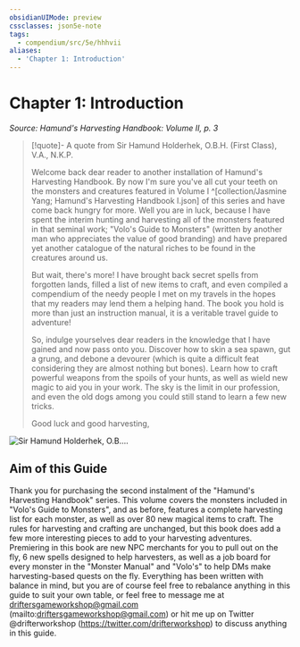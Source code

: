```yaml
---
obsidianUIMode: preview
cssclasses: json5e-note
tags:
  - compendium/src/5e/hhhvii
aliases:
  - 'Chapter 1: Introduction'
---
```

# Chapter 1: Introduction
*Source: Hamund's Harvesting Handbook: Volume II, p. 3* 

> [!quote]- A quote from Sir Hamund Holderhek, O.B.H. (First Class), V.A., N.K.P.  
> 
> Welcome back dear reader to another installation of Hamund's Harvesting Handbook. By now I'm sure you've all cut your teeth on the monsters and creatures featured in Volume I ^[collection/Jasmine Yang; Hamund's Harvesting Handbook I.json] of this series and have come back hungry for more. Well you are in luck, because I have spent the interim hunting and harvesting all of the monsters featured in that seminal work; "Volo's Guide to Monsters" (written by another man who appreciates the value of good branding) and have prepared yet another catalogue of the natural riches to be found in the creatures around us.
> 
> But wait, there's more! I have brought back secret spells from forgotten lands, filled a list of new items to craft, and even compiled a compendium of the needy people I met on my travels in the hopes that my readers may lend them a helping hand. The book you hold is more than just an instruction manual, it is a veritable travel guide to adventure!
> 
> So, indulge yourselves dear readers in the knowledge that I have gained and now pass onto you. Discover how to skin a sea spawn, gut a grung, and debone a devourer (which is quite a difficult feat considering they are almost nothing but bones). Learn how to craft powerful weapons from the spoils of your hunts, as well as wield new magic to aid you in your work. The sky is the limit in our profession, and even the old dogs among you could still stand to learn a few new tricks.
> 
> Good luck and good harvesting,

![Sir Hamund Holderhek, O.B....](https://raw.githubusercontent.com/TheGiddyLimit/homebrew/master/_img/HHH/HHHVII/Hamund.webp#center "Sir Hamund Holderhek, O.B.H. (First Class), V.A., N.K.P.")

## Aim of this Guide

Thank you for purchasing the second instalment of the "Hamund's Harvesting Handbook" series. This volume covers the monsters included in "Volo's Guide to Monsters", and as before, features a complete harvesting list for each monster, as well as over 80 new magical items to craft. The rules for harvesting and crafting are unchanged, but this book does add a few more interesting pieces to add to your harvesting adventures. Premiering in this book are new NPC merchants for you to pull out on the fly, 6 new spells designed to help harvesters, as well as a job board for every monster in the "Monster Manual" and "Volo's" to help DMs make harvesting-based quests on the fly. Everything has been written with balance in mind, but you are of course feel free to rebalance anything in this guide to suit your own table, or feel free to message me at driftersgameworkshop@gmail.com (mailto:driftersgameworkshop@gmail.com) or hit me up on Twitter @drifterworkshop (https://twitter.com/drifterworkshop) to discuss anything in this guide.
